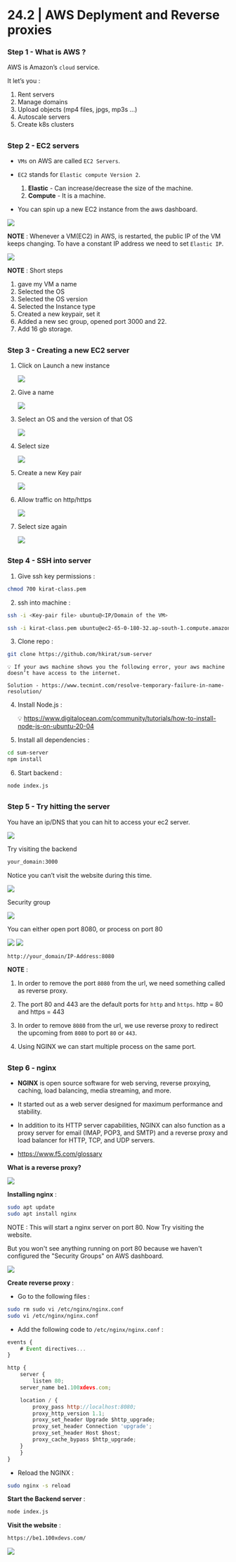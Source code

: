# 24.2 | AWS Deplyment and Reverse proxies

### Step 1 - What is AWS ?

AWS is Amazon’s `cloud` service.

It let’s you :

1. Rent servers
2. Manage domains
3. Upload objects (mp4 files, jpgs, mp3s …)
4. Autoscale servers
5. Create k8s clusters

##

### Step 2 - EC2 servers

- `VMs` on AWS are called `EC2 Servers`.

- `EC2` stands for `Elastic compute Version 2`.

    1. **Elastic** - Can increase/decrease the size of the machine.
    2. **Compute** - It is a machine.

- You can spin up a new EC2 instance from the aws dashboard.

<img src="./assets/Pic-1.png" />

**NOTE** : Whenever a VM(EC2) in AWS, is restarted, the public IP of the VM keeps changing. To have a constant IP address we need to set `Elastic IP`. 

<img src="./assets/Pic-2.png" />

**NOTE** : Short steps

1. gave my VM a name  
2. Selected the OS  
3. Selected the OS version  
4. Selected the Instance type  
5. Created a new keypair, set it  
6. Added a new sec group, opened port 3000 and 22.  
7. Add 16 gb storage.

##

### Step 3 - Creating a new EC2 server

1. Click on Launch a new instance

    <img src="./assets/Pic-3.png" />

2. Give a name

    <img src="./assets/Pic-4.png" />

3. Select an OS and the version of that OS 

    <img src="./assets/Pic-5.png" />

4. Select size

    <img src="./assets/Pic-6.png" />

5. Create a new Key pair

    <img src="./assets/Pic-7.png" />

6. Allow traffic on http/https

    <img src="./assets/Pic-9.png" />

7. Select size again

    <img src="./assets/Pic-8.png" />

##

### Step 4 - SSH into server

1. Give ssh key permissions : 
```bash
chmod 700 kirat-class.pem
```

2. ssh into machine : 
```bash
ssh -i <Key-pair file> ubuntu@<IP/Domain of the VM>

ssh -i kirat-class.pem ubuntu@ec2-65-0-180-32.ap-south-1.compute.amazonaws.com
```

3. Clone repo : 
```bash
git clone https://github.com/hkirat/sum-server
```

    💡 If your aws machine shows you the following error, your aws machine doesn’t have access to the internet.
    
    Solution - https://www.tecmint.com/resolve-temporary-failure-in-name-resolution/

4. Install Node.js :
    
    💡 https://www.digitalocean.com/community/tutorials/how-to-install-node-js-on-ubuntu-20-04

5. Install all dependencies : 
```bash
cd sum-server
npm install
```

6. Start backend : 
```bash
node index.js
```

##

### Step 5 - Try hitting the server

You have an ip/DNS that you can hit to access your ec2 server.

<img src="./assets/Pic-10.png" />

Try visiting the backend

```bash
your_domain:3000
```

Notice you can’t visit the website during this time.

<img src="./assets/Pic-11.png" />

Security group

<img src="./assets/Pic-12.png" />

You can either open port 8080, or process on port 80

<img src="./assets/Pic-13.png" />

<img src="./assets/Pic-14.png" />

```bash
http://your_domain/IP-Address:8080
```

**NOTE** : 

1. In order to remove the port `8080` from the url, we need something called as reverse proxy.

2. The port 80 and 443 are the default ports for `http` and `https`. http = 80 and https = 443

3. In order to remove `8080` from the url, we use reverse proxy to redirect the upcoming from `8080` to port `80` or `443`.

4. Using NGINX we can start multiple process on the same port.

##

### Step 6 - nginx

- **NGINX** is open source software for web serving, reverse proxying, caching, load balancing, media streaming, and more. 

- It started out as a web server designed for maximum performance and stability. 

- In addition to its HTTP server capabilities, NGINX can also function as a proxy server for email (IMAP, POP3, and SMTP) and a reverse proxy and load balancer for HTTP, TCP, and UDP servers.

- https://www.f5.com/glossary

**What is a reverse proxy?**

<img src="./assets/Pic-15.png" />

**Installing nginx** :
```bash
sudo apt update
sudo apt install nginx
```

NOTE : This will start a nginx server on port 80. Now Try visiting the website.

But you won't see anything running on port 80 because we haven't configured the "Security Groups" on AWS dashboard.

<img src="./assets/Pic-16.png" />

**Create reverse proxy** :

- Go to the following files : 

```bash
sudo rm sudo vi /etc/nginx/nginx.conf
sudo vi /etc/nginx/nginx.conf
```

- Add the following code to `/etc/nginx/nginx.conf` : 

```js
events {
    # Event directives...
}

http {
    server {
        listen 80;
    server_name be1.100xdevs.com;

    location / {
        proxy_pass http://localhost:8080;
        proxy_http_version 1.1;
        proxy_set_header Upgrade $http_upgrade;
        proxy_set_header Connection 'upgrade';
        proxy_set_header Host $host;
        proxy_cache_bypass $http_upgrade;
    }
	}
}
```

- Reload the NGINX : 

```bash
sudo nginx -s reload
```

**Start the Backend server** :

```bash
node index.js
```

**Visit the website** :

```bash
https://be1.100xdevs.com/
```

<img src="./assets/Pic-17.png" />